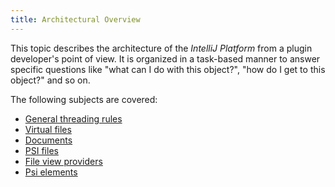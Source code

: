```yaml
---
title: Architectural Overview
---
```


This topic describes the architecture of the *IntelliJ Platform* from a plugin developer's point of view. It is organized in a task-based manner to answer specific questions like "what can I do with this object?", "how do I get to this object?" and so on.

The following subjects are covered:

* [General threading rules](architectural_overview/general_threading_rules.md)
* [Virtual files](architectural_overview/virtual_file.md)
* [Documents](architectural_overview/documents.md)
* [PSI files](architectural_overview/psi_files.md)
* [File view providers](architectural_overview/file_view_providers.md)
* [Psi elements](architectural_overview/psi_elements.md)
